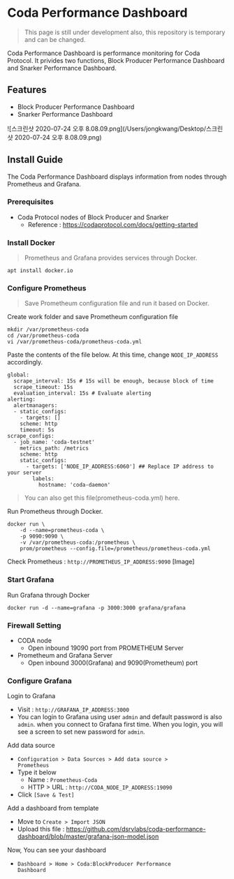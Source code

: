 # Coda Performance Dashboard

> This page is still under development
> also, this repository is temporary and can be changed.

Coda Performance Dashboard is performance monitoring for Coda Protocol. It privides two functions, Block Producer Performance Dashboard and Snarker Performance Dashboard.

## Features
- Block Producer Performance Dashboard
- Snarker Performance Dashboard


![스크린샷 2020-07-24 오후 8.08.09.png](/Users/jongkwang/Desktop/스크린샷 2020-07-24 오후 8.08.09.png)


## Install Guide

The Coda Performance Dashboard displays information from nodes through Prometheus and Grafana.

### Prerequisites

- Coda Protocol nodes of Block Producer and Snarker
  - Reference : https://codaprotocol.com/docs/getting-started


### Install Docker
> Prometheus and Grafana provides services through Docker.

```
apt install docker.io
```

### Configure Prometheus
> Save Prometheum configuration file and run it based on Docker.

Create work folder and save Prometheum configuration file
```
mkdir /var/prometheus-coda
cd /var/prometheus-coda
vi /var/prometheus-coda/prometheus-coda.yml
```

Paste the contents of the file below. At this time, change <code>NODE_IP_ADDRESS</code> accordingly.
```
global:
  scrape_interval: 15s # 15s will be enough, because block of time
  scrape_timeout: 15s
  evaluation_interval: 15s # Evaluate alerting
alerting:
  alertmanagers:
  - static_configs:
    - targets: []
    scheme: http
    timeout: 5s
scrape_configs:
  - job_name: 'coda-testnet'
    metrics_path: /metrics
    scheme: http
    static_configs:
      - targets: ['NODE_IP_ADDRESS:6060'] ## Replace IP address to your server
        labels:
          hostname: 'coda-daemon'
```

> You can also get this file(prometheus-coda.yml) here.


Run Prometheus through Docker.
```
docker run \
	-d --name=prometheus-coda \
	-p 9090:9090 \
	-v /var/prometheus-coda:/prometheus \
	prom/prometheus --config.file=/prometheus/prometheus-coda.yml
```

Check Prometheus : <code>http://PROMETHEUS_IP_ADDRESS:9090</code>
[Image]

### Start Grafana

Run Grafana through Docker

```
docker run -d --name=grafana -p 3000:3000 grafana/grafana
```

### Firewall Setting
- CODA node
  - Open inbound 19090 port from PROMETHEUM Server
- Prometheum and Grafana Server
  - Open inbound 3000(Grafana) and 9090(Prometheum) port

### Configure Grafana

Login to Grafana
- Visit : <code>http://GRAFANA_IP_ADDRESS:3000</code>
- You can login to Grafana using user `admin` and default password is also `admin`. when you connect to Grafana first time. When you login, you will see a screen to set new password for `admin`.

Add data source
- <code>Configuration > Data Sources > Add data source > Prometheus</code>
- Type it below
  - Name : <code>Prometheus-Coda</code>
  - HTTP > URL : <code>http://CODA_NODE_IP_ADDRESS:19090</code>
- Click <code>[Save & Test]</code>

Add a dashboard from template
- Move to <code>Create > Import JSON</code>
- Upload this file : https://github.com/dsrvlabs/coda-performance-dashboard/blob/master/grafana-json-model.json

Now, You can see your dashboard
- <code>Dashboard > Home > Coda:BlockProducer Performance Dashboard</code>

